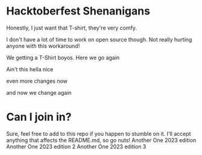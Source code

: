 # Hacktoberfest Shenanigans

Honestly, I just want that T-shirt, they're very comfy.

I don't have a lot of time to work on open source though. Not really hurting anyone with this workaround!

We getting a T-Shirt boyos. Here we go again

Ain't this hella nice

even more changes now

and now we change again

# Can I join in?

Sure, feel free to add to this repo if you happen to stumble on it. I'll accept anything that affects the README.md, so go nuts!
Another One 2023 edition
Another One 2023 edition 2
Another One 2023 edition 3
